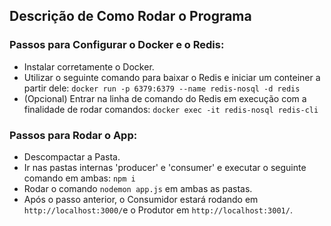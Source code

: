 ## Descrição de Como Rodar o Programa


### Passos para Configurar o Docker e o Redis: 

* Instalar corretamente o Docker.
* Utilizar o seguinte comando para baixar o Redis e iniciar um conteiner a partir dele:
`docker run -p 6379:6379 --name redis-nosql -d redis`
* (Opcional) Entrar na linha de comando do Redis em execução com a finalidade de rodar comandos:
`docker exec -it redis-nosql redis-cli` 

### Passos para Rodar o App: 

* Descompactar a Pasta.
* Ir nas pastas internas 'producer' e 'consumer' e executar o seguinte comando em ambas:
`npm i`
* Rodar o comando `nodemon app.js` em ambas as pastas.
* Após o passo anterior, o Consumidor estará rodando em `http://localhost:3000/`e o Produtor em `http://localhost:3001/`.
